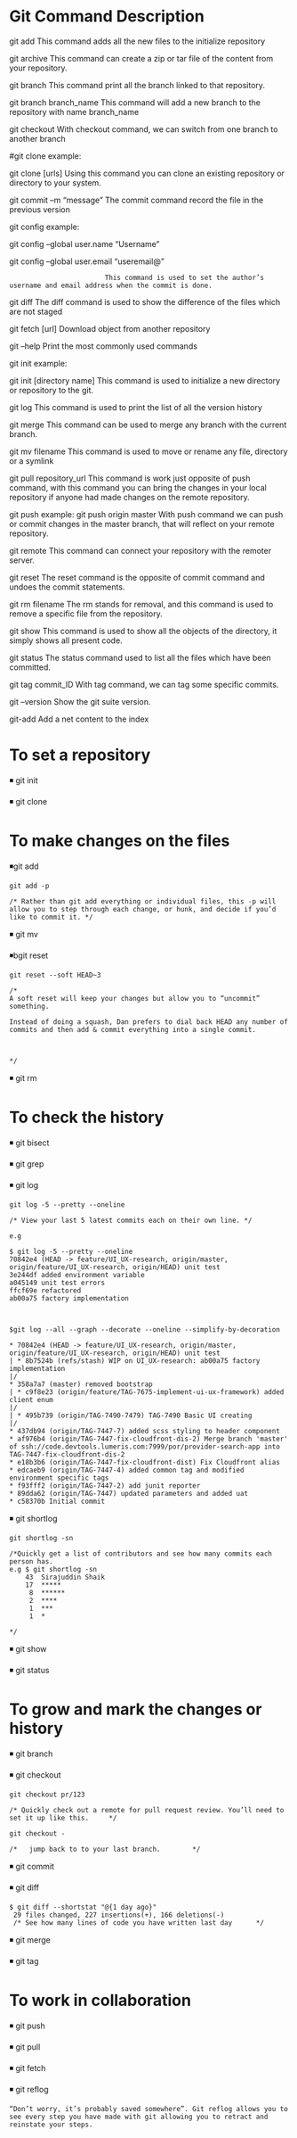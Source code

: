 
# Git Command                   Description 

git add                       This command adds all the new files to the initialize repository 

git archive                   This command can create a zip or tar file of the content from your repository.

git branch                    This command print all the branch linked to that repository. 

git branch branch_name        This command will add a new branch to the repository with name branch_name 

git checkout                  With checkout command, we can switch from one branch to another branch 


#git clone
example:


git clone [urls]
                              Using this command you can clone an existing repository or directory to your system. 
                              
git commit –m “message”       The commit command record the file in the previous version 


git config
example:

git config –global user.name “Username”

git config –global user.email “useremail@”

                            This command is used to set the author’s username and email address when the commit is done. 
                            
git diff                    The diff command is used to show the difference of the files which are not staged 

git fetch [url]             Download object from another repository 

git –help                   Print the most commonly used commands 


git init
example:

git init [directory name]
                          This command is used to initialize a new directory or repository to the git. 
                          
git log                   This command is used to print the list of all the version history 

git merge                 This command can be used to merge any branch with the current branch. 

git mv filename           This command is used to move or rename any file, directory or a symlink

git pull repository_url   This command is work just opposite of push command, with this command you can bring the changes in your local                           repository if anyone had made changes on the remote repository. 

git push
example:
git push origin master
                        With push command we can push or commit changes in the master branch, that will reflect on your remote                                    repository. 
                        
git remote              This command can connect your repository with the remoter server. 

git reset               The reset command is the opposite of commit command and undoes the commit statements.

git rm filename         The rm stands for removal, and this command is used to remove a specific file from the repository. 

git show                This command is used to show all the objects of the directory, it simply shows all present code. 

git status              The status command used to list all the files which have been committed.

git tag commit_ID       With tag command, we can tag some specific commits. 

git –version            Show the git suite version. 

git-add                 Add a net content to the index 



# To set a repository
◾ git init

◾ git clone

# To make changes on the files

◾git add
```
git add -p

/* Rather than git add everything or individual files, this -p will allow you to step through each change, or hunk, and decide if you’d like to commit it. */

```
◾ git mv

◾bgit reset

```
git reset --soft HEAD~3

/*
A soft reset will keep your changes but allow you to “uncommit” something.

Instead of doing a squash, Dan prefers to dial back HEAD any number of commits and then add & commit everything into a single commit.



*/

```

◾ git rm

# To check the history
◾ git bisect

◾ git grep

◾ git log


```
git log -5 --pretty --oneline

/* View your last 5 latest commits each on their own line. */

e.g 

$ git log -5 --pretty --oneline
70842e4 (HEAD -> feature/UI_UX-research, origin/master, origin/feature/UI_UX-research, origin/HEAD) unit test
3e244df added environment variable
a045149 unit test errors
ffcf69e refactored
ab00a75 factory implementation



$git log --all --graph --decorate --oneline --simplify-by-decoration

* 70842e4 (HEAD -> feature/UI_UX-research, origin/master, origin/feature/UI_UX-research, origin/HEAD) unit test
| * 8b7524b (refs/stash) WIP on UI_UX-research: ab00a75 factory implementation
|/
* 358a7a7 (master) removed bootstrap
| * c9f8e23 (origin/feature/TAG-7675-implement-ui-ux-framework) added client enum
|/
| * 495b739 (origin/TAG-7490-7479) TAG-7490 Basic UI creating
|/
* 437db94 (origin/TAG-7447-7) added scss styling to header component
* af976b4 (origin/TAG-7447-fix-cloudfront-dis-2) Merge branch 'master' of ssh://code.devtools.lumeris.com:7999/por/provider-search-app into TAG-7447-fix-cloudfront-dis-2
* e18b3b6 (origin/TAG-7447-fix-cloudfront-dist) Fix Cloudfront alias
* edcaeb9 (origin/TAG-7447-4) added common tag and modified environment specific tags
* f93fff2 (origin/TAG-7447-2) add junit reporter
* 89dda62 (origin/TAG-7447) updated parameters and added uat
* c58370b Initial commit

```

◾ git shortlog

```
git shortlog -sn

/*Quickly get a list of contributors and see how many commits each person has.
e.g $ git shortlog -sn
    43  Sirajuddin Shaik
    17  *****
     8  ******
     2  ****
     1  ***
     1  *

*/
```

◾ git show

◾ git status


# To grow and mark the changes or history
◾ git branch

◾ git checkout


```
git checkout pr/123

/* Quickly check out a remote for pull request review. You’ll need to set it up like this.     */

git checkout -

/*   jump back to to your last branch.        */
````
◾ git commit

◾ git diff


```
$ git diff --shortstat "@{1 day ago}"
 29 files changed, 227 insertions(+), 166 deletions(-)
 /* See how many lines of code you have written last day      */
```
◾ git merge

◾ git tag


# To work in collaboration
◾ git push

◾ git pull

◾ git fetch

◾ git reflog

```
“Don’t worry, it’s probably saved somewhere”. Git reflog allows you to see every step you have made with git allowing you to retract and reinstate your steps.

```

